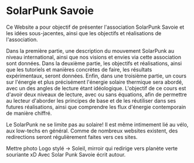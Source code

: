 # SolarPunk Savoie

Ce Website a pour objectif de présenter l'association SolarPunk Savoie et les idées sous-jacentes, ainsi que les objectifs et réalisations de l'association.

Dans la première partie, une description du mouvement SolarPunk au niveau international, ainsi que nos visions et envies via cette association sont données. Dans la deuxième partie, les objectifs et réalisations, ainsi que les tutoriels et manières concrètes de faire, les résultats expérimentaux, seront données. Enfin, dans une troisième partie, un cours sur l'énergie et plus précisément l'énergie solaire thermique sera abordé, avec un des angles de lecture étant idéologique. L'objectif de ce cours est d'avoir deux niveaux de lecture, avec ou sans équations, afin de permettre au lecteur d'aborder les principes de base et de les réutiliser dans ses futures réalisations, ainsi que comprendre les flux d'énergie contemporain de manière chiffré. 

Le SolarPunk ne se limite pas au solaire! Il est même intimement lié au vélo, aux low-techs en général. Comme de nombreux websites existent, des redirections seront régulièrement faites vers ces sites. 


Mettre photo Logo stylé -> Soleil, mirroir qui redirige vers planète verte souriante xD Avec Solar Punk Savoie écrit autour.
